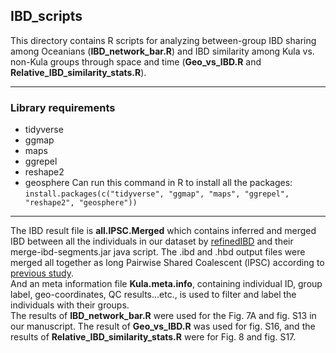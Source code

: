 ## IBD_scripts
This directory contains R scripts for analyzing between-group IBD sharing among Oceanians (**IBD_network_bar.R**) and IBD similarity among Kula vs. non-Kula groups through space and time (**Geo_vs_IBD.R** and **Relative_IBD_similarity_stats.R**).  
***
### Library requirements
* tidyverse
* ggmap
* maps
* ggrepel
* reshape2
* geosphere
Can run this command in R to install all the packages: ```install.packages(c("tidyverse", "ggmap", "maps", "ggrepel", "reshape2", "geosphere"))```  
***
The IBD result file is **all.lPSC.Merged** which contains inferred and merged IBD between all the individuals in our dataset by [refinedIBD](https://faculty.washington.edu/browning/refined-ibd.html) and their merge-ibd-segments.jar java script. The .ibd and .hbd output files were merged all together as long Pairwise Shared Coalescent (lPSC) according to [previous study](https://github.com/halasadi/MAPS).  
And an meta information file **Kula.meta.info**, containing individual ID, group label, geo-coordinates, QC results...etc., is used to filter and label the individuals with their groups.  
The results of **IBD_network_bar.R** were used for the Fig. 7A and fig. S13 in our manuscript. The result of **Geo_vs_IBD.R** was used for fig. S16, and the results of **Relative_IBD_similarity_stats.R** were for Fig. 8 and fig. S17.